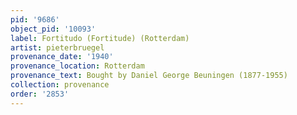 ```yaml
---
pid: '9686'
object_pid: '10093'
label: Fortitudo (Fortitude) (Rotterdam)
artist: pieterbruegel
provenance_date: '1940'
provenance_location: Rotterdam
provenance_text: Bought by Daniel George Beuningen (1877-1955)
collection: provenance
order: '2853'
---
```

